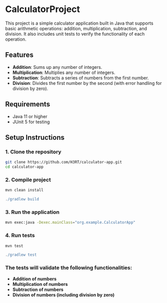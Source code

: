 # CalculatorProject


This project is a simple calculator application built in Java that supports basic arithmetic operations: addition, multiplication, subtraction, and division. It also includes unit tests to verify the functionality of each operation.

## Features

- **Addition**: Sums up any number of integers.
- **Multiplication**: Multiplies any number of integers.
- **Subtraction**: Subtracts a series of numbers from the first number.
- **Division**: Divides the first number by the second (with error handling for division by zero).

## Requirements

- Java 11 or higher
- JUnit 5 for testing

## Setup Instructions

### 1. Clone the repository

```bash
git clone https://github.com/H3RT/calculator-app.git
cd calculator-app
```
### 2. Compile project
```bash 
mvn clean install
```

```gradle
./gradlew build
```

### 3. Run the application
```bash
mvn exec:java -Dexec.mainClass="org.example.CalculatorApp"
```

### 4. Run tests
```bash
mvn test
```

```gradle
./gradlew test
```

### The tests will validate the following functionalities:

- **Addition of numbers**
- **Multiplication of numbers**
- **Subtraction of numbers**
- **Division of numbers (including division by zero)**


